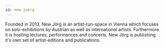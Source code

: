 ```yaml
---
id: new-joerg
---
```

Founded in 2013, New Jörg is an artist-run-space in Vienna which focuses on solo-exhibitions by Austrian as well as international artists. Furthermore it is hosting lectures, performances and concerts. New Jörg is publishing it's own set of artist-editions and publications.